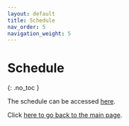 ```yaml
---
layout: default
title: Schedule
nav_order: 5
navigation_weight: 5
---
```


# Schedule
{: .no_toc }

The schedule can be accessed [here](https://docs.google.com/spreadsheets/d/1rMQp3eBfKTt_1uQ1IZzVBcWD0h924G6ucDwyb-QTQQo/edit?usp=sharing).

Click [here to go back to the main page](../).


